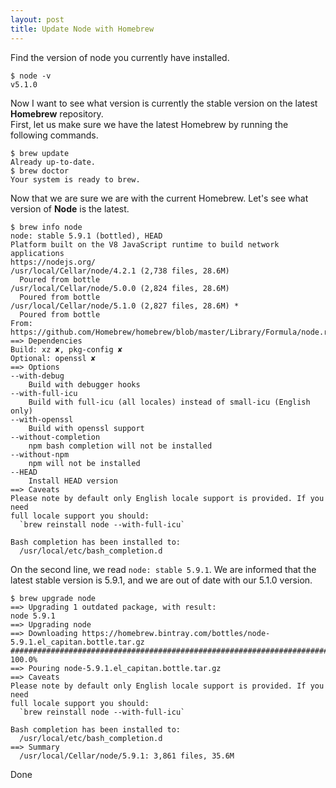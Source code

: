 ```yaml
---
layout: post
title: Update Node with Homebrew
---
```


Find the version of node you currently have installed.

    $ node -v
    v5.1.0

Now I want to see what version is currently the stable version on the latest **Homebrew** repository.  
First, let us make sure we have the latest Homebrew by running the following commands.

    $ brew update
    Already up-to-date.
    $ brew doctor
    Your system is ready to brew.

Now that we are sure we are with the current Homebrew. Let's see what version of **Node** is the latest.
 
    $ brew info node
    node: stable 5.9.1 (bottled), HEAD
    Platform built on the V8 JavaScript runtime to build network applications
    https://nodejs.org/
    /usr/local/Cellar/node/4.2.1 (2,738 files, 28.6M)
      Poured from bottle
    /usr/local/Cellar/node/5.0.0 (2,824 files, 28.6M)
      Poured from bottle
    /usr/local/Cellar/node/5.1.0 (2,827 files, 28.6M) *
      Poured from bottle
    From: https://github.com/Homebrew/homebrew/blob/master/Library/Formula/node.rb
    ==> Dependencies
    Build: xz ✘, pkg-config ✘
    Optional: openssl ✘
    ==> Options
    --with-debug
    	Build with debugger hooks
    --with-full-icu
    	Build with full-icu (all locales) instead of small-icu (English only)
    --with-openssl
    	Build with openssl support
    --without-completion
    	npm bash completion will not be installed
    --without-npm
    	npm will not be installed
    --HEAD
    	Install HEAD version
    ==> Caveats
    Please note by default only English locale support is provided. If you need
    full locale support you should:
      `brew reinstall node --with-full-icu`
    
    Bash completion has been installed to:
      /usr/local/etc/bash_completion.d


On the second line, we read `node: stable 5.9.1`. We are informed that the latest stable version is 5.9.1, and we are out of date with our 5.1.0 version.

    $ brew upgrade node
    ==> Upgrading 1 outdated package, with result:
    node 5.9.1
    ==> Upgrading node
    ==> Downloading https://homebrew.bintray.com/bottles/node-5.9.1.el_capitan.bottle.tar.gz
    ######################################################################## 100.0%
    ==> Pouring node-5.9.1.el_capitan.bottle.tar.gz
    ==> Caveats
    Please note by default only English locale support is provided. If you need
    full locale support you should:
      `brew reinstall node --with-full-icu`

    Bash completion has been installed to:
      /usr/local/etc/bash_completion.d
    ==> Summary
      /usr/local/Cellar/node/5.9.1: 3,861 files, 35.6M

Done

